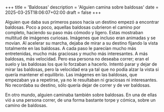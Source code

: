 +++
title = 'Baldosas'
description = 'Alguien camina sobre baldosas'
date = 2025-03-25T18:06:07+02:00
draft = false
+++

Alguien que daba sus primeros pasos hacia un destino empezó a encontrar baldosas. Poco a poco, aquellas baldosas cubrieron el camino por completo, haciendo su paso más cómodo y ligero. Estas mostraban multitud de imágenes curiosas. Imágenes que incluso eran animadas y se movían. Al acelerar su marcha, dejaba de mirar a su destino fijando la vista totalmente en las baldosas. A cada paso le parecían mucho más entretenidas, mucho más graciosas y mucho más interesantes. A más baldosas, más velocidad. Pero esa persona no deseaba correr; eran el suelo y las baldosas los que lo forzaban a hacerlo. Intentó parar y dejar de mirar las baldosas, pero la velocidad era ya tal que no podía alzar la vista si quería mantener el equilibrio. Las imágenes en las baldosas, que empezaban ya a repetirse, ya no le resultaban ni graciosas ni interesantes. No recordaba su destino, sólo quería dejar de correr y de ver baldosas.

En otro mundo, alguien caminaba también sobre baldosas. En una de ellas vió a una persona correr, de una forma bastante torpe y cómica, sobre un camino de baldosas.
